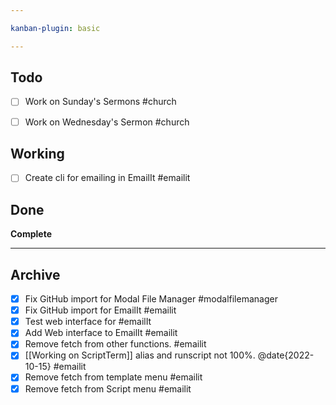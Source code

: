 ```yaml
---

kanban-plugin: basic

---
```


## Todo

- [ ] Work on Sunday's Sermons #church
- [ ] Work on Wednesday's Sermon #church


## Working

- [ ] Create cli for emailing in EmailIt #emailit


## Done

**Complete**


***

## Archive

- [x] Fix GitHub import for  Modal File Manager #modalfilemanager
- [x] Fix GitHub import for EmailIt #emailit
- [x] Test web interface for #emailIt
- [x] Add Web interface to EmailIt #emailit
- [x] Remove fetch from other functions. #emailit
- [x] [[Working on ScriptTerm]] alias and runscript not 100%. @date{2022-10-15} #emailit
- [x] Remove fetch from template menu #emailit
- [x] Remove fetch from Script menu #emailit